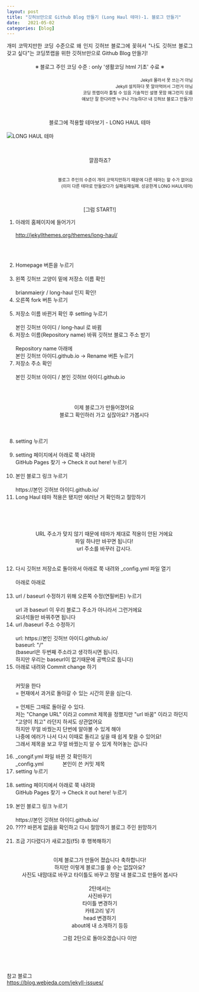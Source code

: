 ```yaml
---
layout: post
title: "깃허브만으로 Github Blog 만들기 (Long Haul 테마)-1. 블로그 만들기"
date:   2021-05-02
categories: [blog]
---
```



<p>
<div style="text-align:justify">개미 코딱지만한 코딩 수준으로 왜 인지 깃허브 블로그에 꽂혀서 "나도 깃허브 블로그 갖고 싶다"는 코딩쪼랩을 위한 깃허브만으로 Github Blog 만들기!</div><br />
<div style="text-align:center">※ 블로그 주인 코딩 수준 : only '생활코딩 html 기초' 수료 ※</div><br />
<div style="text-align:right"><small>Jekyll 몰라서 못 쓰는거 아님<br />
   Jekyll 설치하다 못 알아먹어서 그런거 아님<br />
  코딩 쪼랩이라 틀릴 수 있음 기술적인 설명 못함 왜그런지 모름<br />
  얘보단 잘 한다라면 누구나 가능하다! 내 깃허브 블로그 만들기!</small></div>
</p>
<br />

<p>
<div style="text-align:center">블로그에 적용할 테마보기 - LONG HAUL 테마</div>
<br />
<img src="{{ '/assets/210502/1.png' | prepend: site.baseurl }}" alt="LONG HAUL 테마"></p>

<p>
<br />
<div style="text-align:center">깔끔하죠?</div><br />
<br />
<div style="text-align:right"><small>블로그 주인의 수준이 개미 코딱지만하기 때문에 다른 테마는 할 수가 없어요<br />
(이미 다른 테마로 만들었다가 실패실패실패. 성공한게 LONG HAUL테마)</small></div>
</p>

<br />
<p><div style="text-align:center">[그럼 START!]</div></p>

<ol>
    <li>아래의 홈페이지에 들어가기</li>
<br />
<a href=" http://jekyllthemes.org/themes/long-haul/" target="_blank">http://jekyllthemes.org/themes/long-haul/</a>

<br /><br />
 <li>Homepage 버튼을 누르기</li> 
<br />
<img src="{{ '/assets/210502/2.jpg' | prepend: site.baseurl }}" alt="">


<br />
 <li>왼쪽 깃허브 고양이 밑에 저장소 이름 확인</li><br />
brianmaierjr / long-haul 인지 확인! 
<img src="{{ '/assets/210502/3.jpg' | prepend: site.baseurl }}" alt="">

<br />
 <li>오른쪽 fork 버튼 누르기</li> 
<br />
<img src="{{ '/assets/210502/4.jpg' | prepend: site.baseurl }}" alt="">

<br />
 <li>저장소 이름 바뀐거 확인 후 setting 누르기</li>
 <br />
본인 깃허브 아이디 / long-haul 로 바뀜 
<br />
<img src="{{ '/assets/210502/5.jpg' | prepend: site.baseurl }}" alt="">

<br />
 <li>저장소 이름(Repository name) 바꿔 깃허브 블로그 주소 받기 </li> 
 <br />
Repository name 아래에 <br />
본인 깃허브 아이디.github.io   →  Rename 버튼 누르기 
<br />
<img src="{{ '/assets/210502/6.jpg' | prepend: site.baseurl }}" alt="">

<br />
 <li>저장소 주소 확인 </li> <br />
본인 깃허브 아이디 / 본인 깃허브 아이디.github.io 
<br />
<img src="{{ '/assets/210502/7.jpg' | prepend: site.baseurl }}" alt="">

<br /><br />
<div style="text-align:center">이제 블로그가 만들어졌어요 <br />
블로그 확인하러 가고 싶잖아요? 가봅시다</div><br />

<br />

<br />
 <li>setting 누르기 </li> 
<br />
<img src="{{ '/assets/210502/8.jpg' | prepend: site.baseurl }}" alt="">

<br />
 <li>setting 페이지에서 아래로 쭉 내려와<br/> 
   GitHub Pages 찾기  →  Check it out here! 누르기 </li> 
<br />
<img src="{{ '/assets/210502/9.jpg' | prepend: site.baseurl }}" alt="">

<br />
 <li>본인 블로그 링크 누르기</li> <br />
https://본인 깃허브 아이디.github.io/
<br />
<img src="{{ '/assets/210502/10.jpg' | prepend: site.baseurl }}" alt="">

<br />
 <li>Long Haul 테마 적용은 됐지만 에러난 거 확인하고 절망하기</li> 
<br />
<img src="{{ '/assets/210502/11.png' | prepend: site.baseurl }}" alt="">

<br /><br />
<div style="text-align:center">URL 주소가 맞지 않기 때문에 테마가 제대로 적용이 안된 거에요<br /> 
파일 하나만 바꾸면 됩니다!<br />
url 주소를 바꾸러 갑시다.</div><br />

<br />
 <li>다시 깃허브 저장소로 돌아와서 아래로 쭉 내려와 _config.yml 파일 열기 </li> 
<br />
<img src="{{ '/assets/210502/12.jpg' | prepend: site.baseurl }}" alt="">
<br />
아래로 아래로<br /><br />
<img src="{{ '/assets/210502/13.jpg' | prepend: site.baseurl }}" alt="">

<br />
 <li>url / baseurl 수정하기 위해 오른쪽 수정(연필버튼) 누르기</li> 
<br />
 url 과 baseurl 이 우리 블로그 주소가 아니라서 그런거에요 
<br />
요녀석들만 바꿔주면 됩니다  
<br />
<img src="{{ '/assets/210502/14.jpg' | prepend: site.baseurl }}" alt="">

<br />
 <li>url /baseurl 주소 수정하기</li><br /> 
url: https://본인 깃허브 아이디.github.io/<br /> 
baseurl: "/" 
<br />
(baseurl은 두번째 주소라고 생각하시면 됩니다.<br />
하지만 우리는 baseurl이 없기때문에 공백으로 둡니다)
<br />
<img src="{{ '/assets/210502/15.jpg' | prepend: site.baseurl }}" alt="">

<br />
 <li>아래로 내려와 Commit change 하기</li><br /> 

커밋을 한다<br /> 
= 현재에서 과거로 돌아갈 수 있는 시간의 문을 심는다.<br />  
= 언제든 그때로 돌아갈 수 있다.<br /> 
저는 "Change URL" 이라고 commit 제목을 정했지만 "url 바꿈" 이라고 하던지 "고양이 최고" 라던지 하셔도 상관없어요<br /> 
하지만 무얼 바꿨는지 단번에 알아볼 수 있게 해야 <br />
나중에 에러가 나서 다시 이때로 돌리고 싶을 때 쉽게 찾을 수 있어요!<br /> 
그래서 제목을 보고 무얼 바꿨는지 알 수 있게 적어놓는 겁니다</div><br />

<img src="{{ '/assets/210502/16.jpg' | prepend: site.baseurl }}" alt="">

<br />
 <li>_congif.yml 파일 바뀐 것 확인하기</li> 
     _config.yml &nbsp;&nbsp;&nbsp;&nbsp;&nbsp;&nbsp;&nbsp;&nbsp;&nbsp;&nbsp;&nbsp;&nbsp;본인이 쓴 커밋 제목 
<br />
<img src="{{ '/assets/210502/17.jpg' | prepend: site.baseurl }}" alt="">

<br />
 <li>setting 누르기 </li> 
<br />
<img src="{{ '/assets/210502/8.jpg' | prepend: site.baseurl }}" alt="">

<br />
 <li>setting 페이지에서 아래로 쭉 내려와<br/> 
   GitHub Pages 찾기  →  Check it out here! 누르기 </li> 
<br />
<img src="{{ '/assets/210502/9.jpg' | prepend: site.baseurl }}" alt="">

<br />
 <li>본인 블로그 링크 누르기</li> <br />
https://본인 깃허브 아이디.github.io/
<br />
<img src="{{ '/assets/210502/10.jpg' | prepend: site.baseurl }}" alt="">

<br />
 <li>???? 바뀐게 없음을 확인하고 다시 절망하기 블로그 주인 원망하기 </li> 
<br />
<img src="{{ '/assets/210502/11.png' | prepend: site.baseurl }}" alt="">

<br />
 <li>조금 기다렸다가 새로고침(f5) 후 행복해하기</li> 
<br />
<img src="{{ '/assets/210502/18.jpg' | prepend: site.baseurl }}" alt="">


</ol>

<p><div style="text-align:center">이제 블로그가 만들어 졌습니다 축하합니다!<br />  
하지만 이렇게 블로그를 쓸 수는 없잖아요?<br />  
사진도 내맘대로 바꾸고 타이틀도 바꾸고 정말 내 블로그로 만들어 봅시다<br />
   <br />
   2탄에서는<br />
   사진바꾸기<br />
   타이틀 변경하기<br />
   카테고리 넣기<br /> 
   head 변경하기<br /> 
   about에 내 소개하기 등등<br /> 

그럼 2탄으로 돌아오겠습니다 이만</div> 
</p>

<br />  <br />  <br />  
참고 블로그 
<br />
<a href="https://blog.webjeda.com/jekyll-issues/" target="_blank">https://blog.webjeda.com/jekyll-issues/</a>


